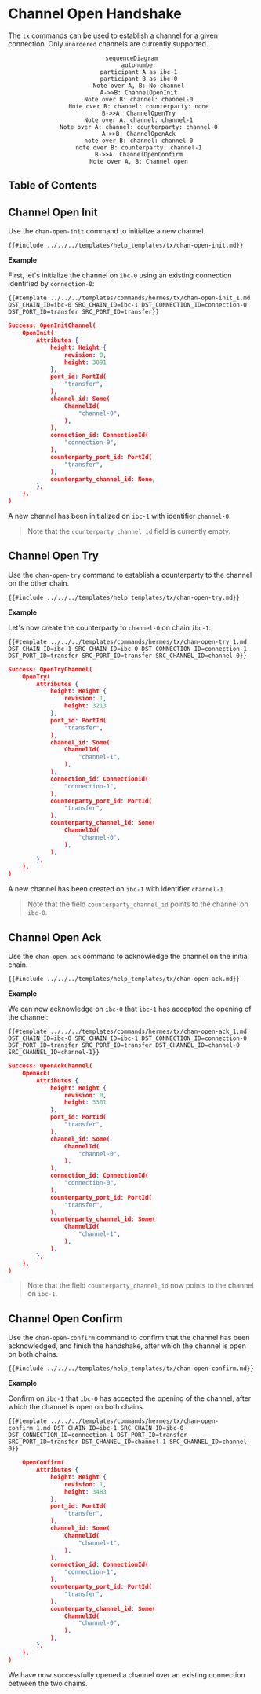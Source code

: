 # Channel Open Handshake

The `tx` commands can be used to establish a channel for a given connection. Only `unordered` channels are currently supported.

<center>

```mermaid
sequenceDiagram
    autonumber
    participant A as ibc-1
    participant B as ibc-0
    Note over A, B: No channel
    A->>B: ChannelOpenInit
    Note over B: channel: channel-0
    Note over B: channel: counterparty: none
    B->>A: ChannelOpenTry
    Note over A: channel: channel-1
    Note over A: channel: counterparty: channel-0
    A->>B: ChannelOpenAck
    note over B: channel: channel-0
    note over B: counterparty: channel-1
    B->>A: ChannelOpenConfirm
    Note over A, B: Channel open
```

</center>

## Table of Contents

<!-- toc -->

## Channel Open Init

Use the `chan-open-init` command to initialize a new channel.

```shell
{{#include ../../../templates/help_templates/tx/chan-open-init.md}}
```

__Example__

First, let's initialize the channel on `ibc-0` using an existing connection identified by `connection-0`:

```shell
{{#template ../../../templates/commands/hermes/tx/chan-open-init_1.md DST_CHAIN_ID=ibc-0 SRC_CHAIN_ID=ibc-1 DST_CONNECTION_ID=connection-0 DST_PORT_ID=transfer SRC_PORT_ID=transfer}}
```

```json
Success: OpenInitChannel(
    OpenInit(
        Attributes {
            height: Height {
                revision: 0,
                height: 3091
            },
            port_id: PortId(
                "transfer",
            ),
            channel_id: Some(
                ChannelId(
                    "channel-0",
                ),
            ),
            connection_id: ConnectionId(
                "connection-0",
            ),
            counterparty_port_id: PortId(
                "transfer",
            ),
            counterparty_channel_id: None,
        },
    ),
)
```

A new channel has been initialized on `ibc-1` with identifier `channel-0`.

> Note that the `counterparty_channel_id` field is currently empty.


## Channel Open Try

Use the `chan-open-try` command to establish a counterparty to the channel on the other chain.

```shell
{{#include ../../../templates/help_templates/tx/chan-open-try.md}}
```

__Example__

Let's now create the counterparty to `channel-0` on chain `ibc-1`:

```shell
{{#template ../../../templates/commands/hermes/tx/chan-open-try_1.md DST_CHAIN_ID=ibc-1 SRC_CHAIN_ID=ibc-0 DST_CONNECTION_ID=connection-1 DST_PORT_ID=transfer SRC_PORT_ID=transfer SRC_CHANNEL_ID=channel-0}}
```

```json
Success: OpenTryChannel(
    OpenTry(
        Attributes {
            height: Height {
                revision: 1,
                height: 3213
            },
            port_id: PortId(
                "transfer",
            ),
            channel_id: Some(
                ChannelId(
                    "channel-1",
                ),
            ),
            connection_id: ConnectionId(
                "connection-1",
            ),
            counterparty_port_id: PortId(
                "transfer",
            ),
            counterparty_channel_id: Some(
                ChannelId(
                    "channel-0",
                ),
            ),
        },
    ),
)
```

A new channel has been created on `ibc-1` with identifier `channel-1`.

> Note that the field `counterparty_channel_id` points to the channel on `ibc-0`.


## Channel Open Ack

Use the `chan-open-ack` command to acknowledge the channel on the initial chain.

```shell
{{#include ../../../templates/help_templates/tx/chan-open-ack.md}}
```

__Example__

We can now acknowledge on `ibc-0` that `ibc-1` has accepted the opening of the channel:

```shell
{{#template ../../../templates/commands/hermes/tx/chan-open-ack_1.md DST_CHAIN_ID=ibc-0 SRC_CHAIN_ID=ibc-1 DST_CONNECTION_ID=connection-0 DST_PORT_ID=transfer SRC_PORT_ID=transfer DST_CHANNEL_ID=channel-0 SRC_CHANNEL_ID=channel-1}}
```

```json
Success: OpenAckChannel(
    OpenAck(
        Attributes {
            height: Height {
                revision: 0,
                height: 3301
            },
            port_id: PortId(
                "transfer",
            ),
            channel_id: Some(
                ChannelId(
                    "channel-0",
                ),
            ),
            connection_id: ConnectionId(
                "connection-0",
            ),
            counterparty_port_id: PortId(
                "transfer",
            ),
            counterparty_channel_id: Some(
                ChannelId(
                    "channel-1",
                ),
            ),
        },
    ),
)
```

> Note that the field `counterparty_channel_id` now points to the channel on `ibc-1`.


## Channel Open Confirm

Use the `chan-open-confirm` command to confirm that the channel has been acknowledged,
and finish the handshake, after which the channel is open on both chains.

```shell
{{#include ../../../templates/help_templates/tx/chan-open-confirm.md}}
```

__Example__

Confirm on `ibc-1` that `ibc-0` has accepted the opening of the channel,
after which the channel is open on both chains.

```shell
{{#template ../../../templates/commands/hermes/tx/chan-open-confirm_1.md DST_CHAIN_ID=ibc-1 SRC_CHAIN_ID=ibc-0 DST_CONNECTION_ID=connection-1 DST_PORT_ID=transfer SRC_PORT_ID=transfer DST_CHANNEL_ID=channel-1 SRC_CHANNEL_ID=channel-0}}
```

```json
    OpenConfirm(
        Attributes {
            height: Height {
                revision: 1,
                height: 3483
            },
            port_id: PortId(
                "transfer",
            ),
            channel_id: Some(
                ChannelId(
                    "channel-1",
                ),
            ),
            connection_id: ConnectionId(
                "connection-1",
            ),
            counterparty_port_id: PortId(
                "transfer",
            ),
            counterparty_channel_id: Some(
                ChannelId(
                    "channel-0",
                ),
            ),
        },
    ),
)
```

We have now successfully opened a channel over an existing connection between the two chains.

